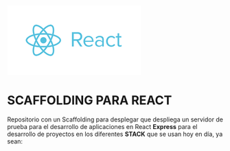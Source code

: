 ![Express Logo](Logo.png)

# SCAFFOLDING PARA REACT

Repositorio con un Scaffolding para desplegar que despliega un servidor de prueba para el desarrollo de aplicaciones en React **Express** para el desarrollo de proyectos en los diferentes **STACK** que se usan hoy en día, ya sean:

